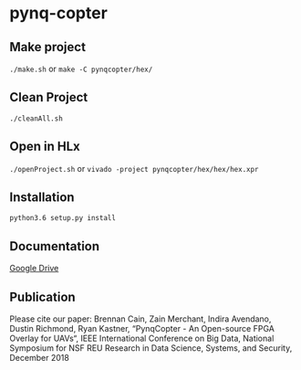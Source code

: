# pynq-copter

## Make project
```./make.sh``` or ```make -C pynqcopter/hex/```

## Clean Project
```./cleanAll.sh```

## Open in HLx
```./openProject.sh``` or ```vivado -project pynqcopter/hex/hex/hex.xpr```

## Installation
```python3.6 setup.py install```

## Documentation
[Google Drive](https://drive.google.com/open?id=1YNMShrLGY3HaMtiPUeXGPgx_aCyrw0Dd)

## Publication

Please cite our paper: Brennan Cain, Zain Merchant, Indira Avendano, Dustin Richmond, Ryan Kastner, “PynqCopter - An Open-source FPGA Overlay for UAVs“, IEEE International Conference on Big Data, National Symposium for NSF REU Research in Data Science, Systems, and Security, December 2018
